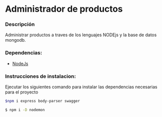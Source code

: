 # Administrador de productos #

### Descripción ###
Administrar productos a traves de los lenguajes NODEjs y la base de datos mongodb.

### Dependencias: ### 
* [NodeJs](https://nodejs.org/es/)


### Instrucciones de instalacion: ###
Ejecutar los siguientes comando para instalar las dependencias necesarias para el proyecto

```sh
$npm i express body-parser swagger
``` 
 
```sh
$ npm i -D nodemon
``` 
